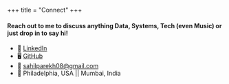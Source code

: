 +++
title = "Connect"
+++

#### Reach out to me to discuss anything Data, Systems, Tech (even Music) or just drop in to say hi!

- 💼 [LinkedIn](https://www.linkedin.com/in/parekh-sahil/)
- 🖥️ [GitHub](https://github.com/sahilparekh08)
- 📧 [sahilparekh08@gmail.com](mailto:sahilparekh08@gmail.com)
- 📍 Philadelphia, USA || Mumbai, India
